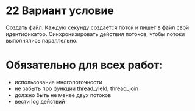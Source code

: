 # 22 Вариант условие
Создать файл. Каждую секунду создается поток и пишет в файл свой идентификатор. Синхронизировать действия потоков, чтобы потоки выполнялись параллельно.
# Обязательно для всех работ:
* использование многопоточности
* не забыть про функции thread_yield, thread_join
* должно быть не менее двух потоков
* вести log действий


